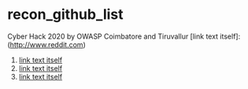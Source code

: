 # recon_github_list
Cyber Hack 2020 by OWASP Coimbatore and Tiruvallur
[link text itself]:(http://www.reddit.com)
1. [link text itself](https://github.com/projectdiscovery/nuclei-templates)
2. [link text itself](https://github.com/danielmiessler/SecLists)
3. [link text itself](https://github.com/OWASP/Amass)

